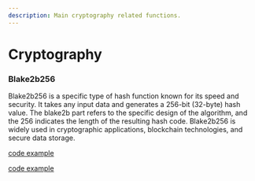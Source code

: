 ```yaml
---
description: Main cryptography related functions.
---
```


# Cryptography

### Blake2b256

Blake2b256 is a specific type of hash function known for its speed and security. It takes any input data and generates a 256-bit (32-byte) hash value. The blake2b part refers to the specific design of the algorithm, and the 256 indicates the length of the resulting hash code. Blake2b256 is widely used in cryptographic applications, blockchain technologies, and secure data storage.

[code example](examples/cryptography/blake2b256.ts)

[code example](https://github.com/vechainfoundation/vechain-sdk/blob/b8f0954635ead2b5e3d7ea85707d8e8292cd7d0a/docs/examples/cryptography/keccak256.ts)